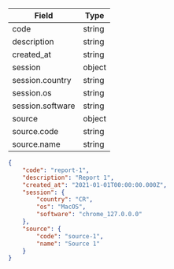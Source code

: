 | Field | Type |
| ----- | ---- |
| code | string |
| description | string |
| created_at | string |
| session | object |
| session.country | string |
| session.os | string |
| session.software | string |
| source | object |
| source.code | string |
| source.name | string |

```json
{
	"code": "report-1",
	"description": "Report 1",
	"created_at": "2021-01-01T00:00:00.000Z",
	"session": {
		"country": "CR",
		"os": "MacOS",
		"software": "chrome_127.0.0.0"
	},
	"source": {
		"code": "source-1",
		"name": "Source 1"
	}
}
```